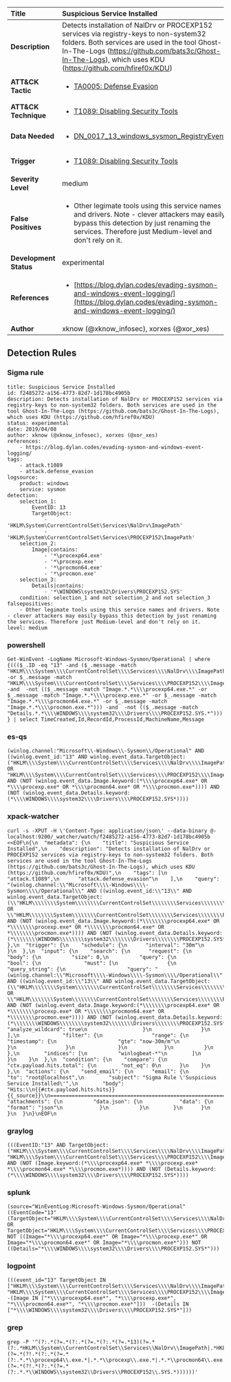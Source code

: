 | Title                    | Suspicious Service Installed       |
|:-------------------------|:------------------|
| **Description**          | Detects installation of NalDrv or PROCEXP152 services via registry-keys to non-system32 folders. Both services are used in the tool Ghost-In-The-Logs (https://github.com/bats3c/Ghost-In-The-Logs), which uses KDU (https://github.com/hfiref0x/KDU) |
| **ATT&amp;CK Tactic**    |  <ul><li>[TA0005: Defense Evasion](https://attack.mitre.org/tactics/TA0005)</li></ul>  |
| **ATT&amp;CK Technique** | <ul><li>[T1089: Disabling Security Tools](https://attack.mitre.org/techniques/T1089)</li></ul>  |
| **Data Needed**          | <ul><li>[DN_0017_13_windows_sysmon_RegistryEvent](../Data_Needed/DN_0017_13_windows_sysmon_RegistryEvent.md)</li></ul>  |
| **Trigger**              | <ul><li>[T1089: Disabling Security Tools](../Triggers/T1089.md)</li></ul>  |
| **Severity Level**       | medium |
| **False Positives**      | <ul><li>Other legimate tools using this service names and drivers. Note - clever attackers may easily bypass this detection by just renaming the services. Therefore just Medium-level and don't rely on it.</li></ul>  |
| **Development Status**   | experimental |
| **References**           | <ul><li>[https://blog.dylan.codes/evading-sysmon-and-windows-event-logging/](https://blog.dylan.codes/evading-sysmon-and-windows-event-logging/)</li></ul>  |
| **Author**               | xknow (@xknow_infosec), xorxes (@xor_xes) |


## Detection Rules

### Sigma rule

```
title: Suspicious Service Installed
id: f2485272-a156-4773-82d7-1d178bc4905b
description: Detects installation of NalDrv or PROCEXP152 services via registry-keys to non-system32 folders. Both services are used in the tool Ghost-In-The-Logs (https://github.com/bats3c/Ghost-In-The-Logs), which uses KDU (https://github.com/hfiref0x/KDU)
status: experimental
date: 2019/04/08
author: xknow (@xknow_infosec), xorxes (@xor_xes)
references:
    - https://blog.dylan.codes/evading-sysmon-and-windows-event-logging/
tags:
    - attack.t1089
    - attack.defense_evasion
logsource:
    product: windows
    service: sysmon
detection:
    selection_1:
        EventID: 13
        TargetObject:
            - 'HKLM\System\CurrentControlSet\Services\NalDrv\ImagePath'
            - 'HKLM\System\CurrentControlSet\Services\PROCEXP152\ImagePath'
    selection_2:
        Image|contains:
            - '*\procexp64.exe'
            - '*\procexp.exe'
            - '*\procmon64.exe'
            - '*\procmon.exe'
    selection_3:
        Details|contains:
            - '*\WINDOWS\system32\Drivers\PROCEXP152.SYS'
    condition: selection_1 and not selection_2 and not selection_3
falsepositives:
    - Other legimate tools using this service names and drivers. Note - clever attackers may easily bypass this detection by just renaming the services. Therefore just Medium-level and don't rely on it.
level: medium

```





### powershell
    
```
Get-WinEvent -LogName Microsoft-Windows-Sysmon/Operational | where {((($_.ID -eq "13" -and ($_.message -match "HKLM\\\\System\\\\CurrentControlSet\\\\Services\\\\NalDrv\\\\ImagePath" -or $_.message -match "HKLM\\\\System\\\\CurrentControlSet\\\\Services\\\\PROCEXP152\\\\ImagePath")) -and  -not (($_.message -match "Image.*.*\\\\procexp64.exe.*" -or $_.message -match "Image.*.*\\\\procexp.exe.*" -or $_.message -match "Image.*.*\\\\procmon64.exe.*" -or $_.message -match "Image.*.*\\\\procmon.exe.*"))) -and  -not (($_.message -match "Details.*.*\\\\WINDOWS\\\\system32\\\\Drivers\\\\PROCEXP152.SYS.*"))) } | select TimeCreated,Id,RecordId,ProcessId,MachineName,Message
```


### es-qs
    
```
(winlog.channel:"Microsoft\\-Windows\\-Sysmon\\/Operational" AND ((winlog.event_id:"13" AND winlog.event_data.TargetObject:("HKLM\\\\System\\\\CurrentControlSet\\\\Services\\\\NalDrv\\\\ImagePath" OR "HKLM\\\\System\\\\CurrentControlSet\\\\Services\\\\PROCEXP152\\\\ImagePath")) AND (NOT (winlog.event_data.Image.keyword:(*\\\\procexp64.exe* OR *\\\\procexp.exe* OR *\\\\procmon64.exe* OR *\\\\procmon.exe*)))) AND (NOT (winlog.event_data.Details.keyword:(*\\\\WINDOWS\\\\system32\\\\Drivers\\\\PROCEXP152.SYS*))))
```


### xpack-watcher
    
```
curl -s -XPUT -H \'Content-Type: application/json\' --data-binary @- localhost:9200/_watcher/watch/f2485272-a156-4773-82d7-1d178bc4905b <<EOF\n{\n  "metadata": {\n    "title": "Suspicious Service Installed",\n    "description": "Detects installation of NalDrv or PROCEXP152 services via registry-keys to non-system32 folders. Both services are used in the tool Ghost-In-The-Logs (https://github.com/bats3c/Ghost-In-The-Logs), which uses KDU (https://github.com/hfiref0x/KDU)",\n    "tags": [\n      "attack.t1089",\n      "attack.defense_evasion"\n    ],\n    "query": "(winlog.channel:\\"Microsoft\\\\-Windows\\\\-Sysmon\\\\/Operational\\" AND ((winlog.event_id:\\"13\\" AND winlog.event_data.TargetObject:(\\"HKLM\\\\\\\\System\\\\\\\\CurrentControlSet\\\\\\\\Services\\\\\\\\NalDrv\\\\\\\\ImagePath\\" OR \\"HKLM\\\\\\\\System\\\\\\\\CurrentControlSet\\\\\\\\Services\\\\\\\\PROCEXP152\\\\\\\\ImagePath\\")) AND (NOT (winlog.event_data.Image.keyword:(*\\\\\\\\procexp64.exe* OR *\\\\\\\\procexp.exe* OR *\\\\\\\\procmon64.exe* OR *\\\\\\\\procmon.exe*)))) AND (NOT (winlog.event_data.Details.keyword:(*\\\\\\\\WINDOWS\\\\\\\\system32\\\\\\\\Drivers\\\\\\\\PROCEXP152.SYS*))))"\n  },\n  "trigger": {\n    "schedule": {\n      "interval": "30m"\n    }\n  },\n  "input": {\n    "search": {\n      "request": {\n        "body": {\n          "size": 0,\n          "query": {\n            "bool": {\n              "must": [\n                {\n                  "query_string": {\n                    "query": "(winlog.channel:\\"Microsoft\\\\-Windows\\\\-Sysmon\\\\/Operational\\" AND ((winlog.event_id:\\"13\\" AND winlog.event_data.TargetObject:(\\"HKLM\\\\\\\\System\\\\\\\\CurrentControlSet\\\\\\\\Services\\\\\\\\NalDrv\\\\\\\\ImagePath\\" OR \\"HKLM\\\\\\\\System\\\\\\\\CurrentControlSet\\\\\\\\Services\\\\\\\\PROCEXP152\\\\\\\\ImagePath\\")) AND (NOT (winlog.event_data.Image.keyword:(*\\\\\\\\procexp64.exe* OR *\\\\\\\\procexp.exe* OR *\\\\\\\\procmon64.exe* OR *\\\\\\\\procmon.exe*)))) AND (NOT (winlog.event_data.Details.keyword:(*\\\\\\\\WINDOWS\\\\\\\\system32\\\\\\\\Drivers\\\\\\\\PROCEXP152.SYS*))))",\n                    "analyze_wildcard": true\n                  }\n                }\n              ],\n              "filter": {\n                "range": {\n                  "timestamp": {\n                    "gte": "now-30m/m"\n                  }\n                }\n              }\n            }\n          }\n        },\n        "indices": [\n          "winlogbeat-*"\n        ]\n      }\n    }\n  },\n  "condition": {\n    "compare": {\n      "ctx.payload.hits.total": {\n        "not_eq": 0\n      }\n    }\n  },\n  "actions": {\n    "send_email": {\n      "email": {\n        "to": "root@localhost",\n        "subject": "Sigma Rule \'Suspicious Service Installed\'",\n        "body": "Hits:\\n{{#ctx.payload.hits.hits}}{{_source}}\\n================================================================================\\n{{/ctx.payload.hits.hits}}",\n        "attachments": {\n          "data.json": {\n            "data": {\n              "format": "json"\n            }\n          }\n        }\n      }\n    }\n  }\n}\nEOF\n
```


### graylog
    
```
(((EventID:"13" AND TargetObject:("HKLM\\\\System\\\\CurrentControlSet\\\\Services\\\\NalDrv\\\\ImagePath" "HKLM\\\\System\\\\CurrentControlSet\\\\Services\\\\PROCEXP152\\\\ImagePath")) AND (NOT (Image.keyword:(*\\\\procexp64.exe* *\\\\procexp.exe* *\\\\procmon64.exe* *\\\\procmon.exe*)))) AND (NOT (Details.keyword:(*\\\\WINDOWS\\\\system32\\\\Drivers\\\\PROCEXP152.SYS*))))
```


### splunk
    
```
(source="WinEventLog:Microsoft-Windows-Sysmon/Operational" ((EventCode="13" (TargetObject="HKLM\\\\System\\\\CurrentControlSet\\\\Services\\\\NalDrv\\\\ImagePath" OR TargetObject="HKLM\\\\System\\\\CurrentControlSet\\\\Services\\\\PROCEXP152\\\\ImagePath")) NOT ((Image="*\\\\procexp64.exe*" OR Image="*\\\\procexp.exe*" OR Image="*\\\\procmon64.exe*" OR Image="*\\\\procmon.exe*"))) NOT ((Details="*\\\\WINDOWS\\\\system32\\\\Drivers\\\\PROCEXP152.SYS*")))
```


### logpoint
    
```
(((event_id="13" TargetObject IN ["HKLM\\\\System\\\\CurrentControlSet\\\\Services\\\\NalDrv\\\\ImagePath", "HKLM\\\\System\\\\CurrentControlSet\\\\Services\\\\PROCEXP152\\\\ImagePath"])  -(Image IN ["*\\\\procexp64.exe*", "*\\\\procexp.exe*", "*\\\\procmon64.exe*", "*\\\\procmon.exe*"]))  -(Details IN ["*\\\\WINDOWS\\\\system32\\\\Drivers\\\\PROCEXP152.SYS*"]))
```


### grep
    
```
grep -P '^(?:.*(?=.*(?:.*(?=.*(?:.*(?=.*13)(?=.*(?:.*HKLM\\System\\CurrentControlSet\\Services\\NalDrv\\ImagePath|.*HKLM\\System\\CurrentControlSet\\Services\\PROCEXP152\\ImagePath))))(?=.*(?!.*(?:.*(?=.*(?:.*.*\\procexp64\\.exe.*|.*.*\\procexp\\.exe.*|.*.*\\procmon64\\.exe.*|.*.*\\procmon\\.exe.*)))))))(?=.*(?!.*(?:.*(?=.*(?:.*.*\\WINDOWS\\system32\\Drivers\\PROCEXP152\\.SYS.*))))))'
```




